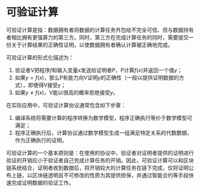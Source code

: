 # 可验证计算

可验证计算是指：数据拥有者将数据的计算任务外包给不完全可信、但与数据持有者相比拥有更强算力的第三方。同时，第三方在完成计算任务的同时，需要提交一份关于计算结果的正确性证明，以使数据拥有者确认计算被正确地完成。

可验证计算的形式化描述为：

1. 验证者V把程序$f$和输入变量$x$发送给证明者P，P计算$f(x)$并返回一个值$y$；
2. 如果$y=f(x)$，那么P有能力向V证明$y$的正确性（一般以提供证明数据的方式），即使得V接受$y$；
3. 如果$y\neq f(x)$，V能以很高的概率拒绝接受$y$。

在实际应用中，可验证计算协议通常包含如下步骤：

1. 编译系统将需要计算的程序转换为数学模型，程序正确执行等价于数学模型可满足；
2. 程序正确执行后，计算协议通过数学模型生成一组满足特定关系的代数数据，作为正确执行的证明。

可验证计算的一个基本原则是：在使用的协议中，验证者对证明者提供的证明进行验证的开销应小于验证者自己完成计算任务的开销。因此，可验证计算可以和区块链系统结合，证明者收到数据后，将开销较大的计算任务在链下完成，仅将证明公布上链，以区块链透明且不可修改的性质为其提供担保，并通过智能合约等手段快速完成证明数据的验证工作。

